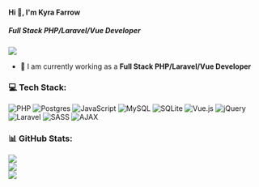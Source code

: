 #### Hi 👋, I'm Kyra Farrow
##### **Full Stack PHP/Laravel/Vue Developer**

[![](https://visitcount.itsvg.in/api?id=kyrafarrow&icon=0&color=9)](https://visitcount.itsvg.in)

- 🔭 I am currently working as a **Full Stack PHP/Laravel/Vue Developer**

### 💻 Tech Stack:
![PHP](https://img.shields.io/badge/php-%23777BB4.svg?style=flat&logo=php&logoColor=white) ![Postgres](https://img.shields.io/badge/postgres-%23316192.svg?style=flat&logo=postgresql&logoColor=white) ![JavaScript](https://img.shields.io/badge/javascript-%23323330.svg?style=flat&logo=javascript&logoColor=%23F7DF1E) ![MySQL](https://img.shields.io/badge/mysql-%2300f.svg?style=flat&logo=mysql&logoColor=white) ![SQLite](https://img.shields.io/badge/sqlite-%2307405e.svg?style=flat&logo=sqlite&logoColor=white) ![Vue.js](https://img.shields.io/badge/vuejs-%2335495e.svg?style=flat&logo=vuedotjs&logoColor=%234FC08D) ![jQuery](https://img.shields.io/badge/jquery-%230769AD.svg?style=flat&logo=jquery&logoColor=white) ![Laravel](https://img.shields.io/badge/laravel-%23FF2D20.svg?style=flat&logo=laravel&logoColor=white) ![SASS](https://img.shields.io/badge/SASS-hotpink.svg?style=flat&logo=SASS&logoColor=white) ![AJAX](https://img.shields.io/badge/AJAX-%230678BE.svg?style=flat&logo=AJAX&logoColor=white)

### 📊 GitHub Stats:
![](https://github-readme-stats.vercel.app/api?username=kyrafarrow&theme=radical&hide_border=false&include_all_commits=false&count_private=false)<br/>
![](https://github-readme-streak-stats.herokuapp.com/?user=kyrafarrow&theme=radical&hide_border=false)<br/>
![](https://github-readme-stats.vercel.app/api/top-langs/?username=kyrafarrow&theme=radical&hide_border=false&include_all_commits=false&count_private=false&layout=compact)
